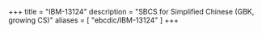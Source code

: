 +++
title = "IBM-13124"
description = "SBCS for Simplified Chinese (GBK, growing CS)"
aliases = [ "ebcdic/IBM-13124" ]
+++
